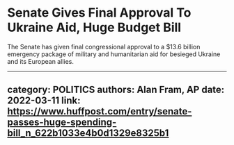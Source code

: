 # Senate Gives Final Approval To Ukraine Aid, Huge Budget Bill

The Senate has given final congressional approval to a $13.6 billion emergency package of military and humanitarian aid for besieged Ukraine and its European allies.

---
category: POLITICS
authors: Alan Fram, AP
date: 2022-03-11
link: https://www.huffpost.com/entry/senate-passes-huge-spending-bill_n_622b1033e4b0d1329e8325b1
---

